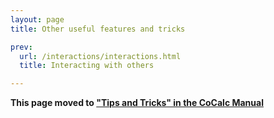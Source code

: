 ```yaml
---
layout: page
title: Other useful features and tricks

prev:
  url: /interactions/interactions.html
  title: Interacting with others

---
```


**This page moved to ["Tips and Tricks" in the CoCalc Manual](https://doc.cocalc.com/teaching-tips_and_tricks.html)**
